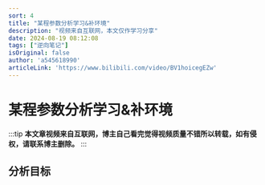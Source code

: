 ```yaml
---
sort: 4
title: "某程参数分析学习&补环境"
description: "视频来自互联网，本文仅作学习分享"
date: 2024-08-19 08:12:08
tags: ["逆向笔记"]
isOriginal: false
author: 'a545618990'
articleLink: 'https://www.bilibili.com/video/BV1hoicegEZw'
---
```


# 某程参数分析学习&补环境

:::tip
**本文章视频来自互联网，博主自己看完觉得视频质量不错所以转载，如有侵权，请联系博主删除。**
:::


## 分析目标


<ClientOnly><ArtPlayer url='https://cdn.homecloud.komect.com/gateway/share/oss/15b557e0d25406b90ad79d6344b001291e92388a0d43fc075f354880dfcabd00175478fd3d85d996c5f8e532abc4fa54da5c89e4609c7029a1f18390e6629a5224afb61c843c34878a76f239b54eff367cdff9f04b6145454ea071f8eefc81179fc90ee1624b4e5d82977412e53008936560e0cab70800a7fa93e4dad74b501f3b945c1cffeeb48a096cd56185c078893174abd78db7b4cce320a08b51a80e6685d40daf960ac47501e3772b1c033455ce1c75f653e6c3bf4d10ae2becbc1ecc97cf533ed75c6d966bc77834d3449025'/></ClientOnly>
